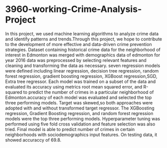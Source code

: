 # 3960-working-Crime-Analysis-Project
In this project, we  used machine learning algorithms to analyze crime data and identify patterns and trends.Through this project,
we hope to contribute to the development of more effective and data-driven crime prevention strategies.
Dataset containing historical crime data for the neighborhood of interest in Edmonton was merged with demographics data of edmonton for year 2016
data was preprocessed by selecting relevant features and cleaning and transforming the data as necessary.
seven regression models were defined including linear regression, decision tree regression, random forest regression, gradient boosting regression,
XGBoost regression,SGD, Extra tree regressor.
Each model was trained on a subset of the data and evaluated its accuracy using metrics 
root mean squared error, and R-squared to predict the number of crimes in a particular neighborhood of Edmonton.accuracy of each model was evaluated and 
selected the top three performing models. 
Target was skewed,so both approaches were adopted with and without  transformed target regressor.
The XGBoosting regression, Gradient Boosting regression, and random forest regression models were the top three performing models.
Hyperparameter tuning was performed using five fold cross validation and feature selection was also tried.
Final model is able to predict number of crimes in certain neighborhoods with sociodemographics input features.
On testing data, it showed accuraccy of 69.8.
